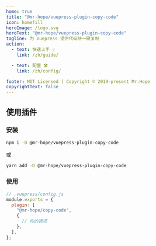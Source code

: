 ```yaml
---
home: true
title: "@mr-hope/vuepress-plugin-copy-code"
icon: homefill
heroImage: /logo.svg
heroText: "@mr-hope/vuepress-plugin-copy-code"
tagline: 为 Vuepress 提供代码块一键复制
action:
  - text: 快速上手 💡
    link: /zh/guide/

  - text: 配置 🛠
    link: /zh/config/

footer: MIT Licensed | Copyright © 2019-present Mr.Hope
copyrightText: false
---
```


## 使用插件

### 安装

```bash
npm i -D @mr-hope/vuepress-plugin-copy-code
```

或

```bash
yarn add -D @mr-hope/vuepress-plugin-copy-code
```

### 使用

```js {3-7}
// .vuepress/config.js
module.exports = {
  plugin: [
    "@mr-hope/copy-code",
    {
      // 你的选项
    },
  ],
};
```
